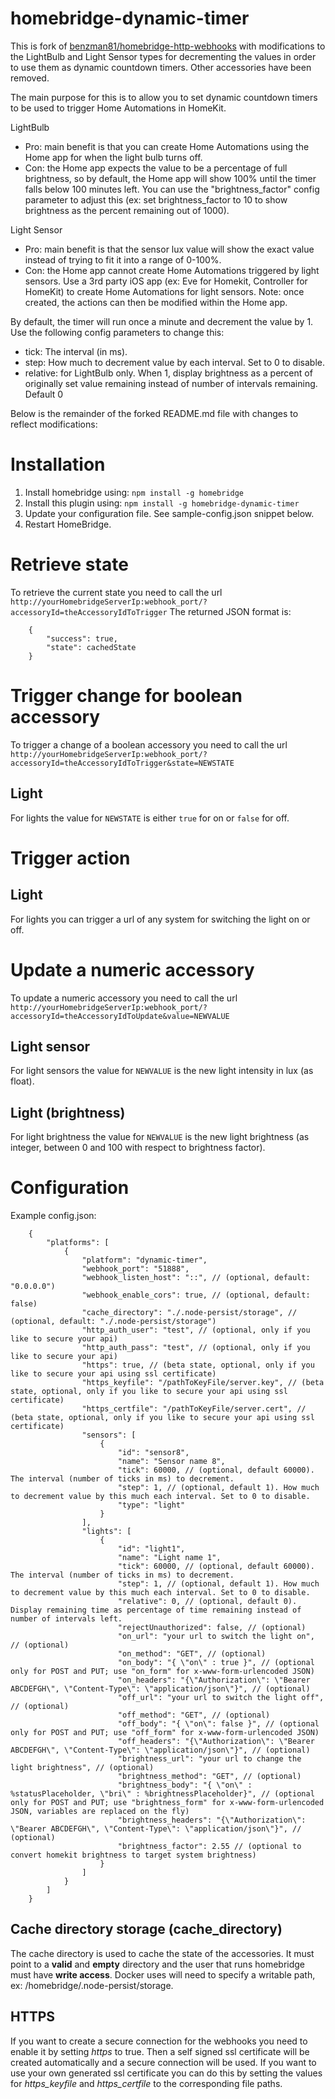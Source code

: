 # homebridge-dynamic-timer

This is fork of [benzman81/homebridge-http-webhooks](https://github.com/benzman81/homebridge-http-webhooks) with modifications to the LightBulb and Light Sensor types for decrementing the values in order to use them as dynamic countdown timers. Other accessories have been removed.

The main purpose for this is to allow you to set dynamic countdown timers to be used to trigger Home Automations in HomeKit.

LightBulb 
- Pro: main benefit is that you can create Home Automations using the Home app for when the light bulb turns off.
- Con: the Home app expects the value to be a percentage of full brightness, so by default, the Home app will show 100% until the timer falls below 100 minutes left. You can use the "brightness_factor" config parameter to adjust this (ex: set brightness_factor to 10 to show brightness as the percent remaining out of 1000).

Light Sensor 
- Pro: main benefit is that the sensor lux value will show the exact value instead of trying to fit it into a range of 0-100%.
- Con: the Home app cannot create Home Automations triggered by light sensors. Use a 3rd party iOS app (ex: Eve for Homekit, Controller for HomeKit) to create Home Automations for light sensors. Note: once created, the actions can then be modified within the Home app.

By default, the timer will run once a minute and decrement the value by 1. Use the following config parameters to change this:

  - tick: The interval (in ms).
  - step: How much to decrement value by each interval. Set to 0 to disable.
  - relative: for LightBulb only. When 1, display brightness as a percent of originally set value remaining instead of number of intervals remaining. Default 0

Below is the remainder of the forked README.md file with changes to reflect modifications:

# Installation
1. Install homebridge using: `npm install -g homebridge`
2. Install this plugin using: `npm install -g homebridge-dynamic-timer`
3. Update your configuration file. See sample-config.json snippet below.
4. Restart HomeBridge.

# Retrieve state
To retrieve the current state you need to call the url `http://yourHomebridgeServerIp:webhook_port/?accessoryId=theAccessoryIdToTrigger`
The returned JSON format is:
```
    {
        "success": true,
        "state": cachedState
    }
```

# Trigger change for boolean accessory
To trigger a change of a boolean accessory you need to call the url `http://yourHomebridgeServerIp:webhook_port/?accessoryId=theAccessoryIdToTrigger&state=NEWSTATE`

## Light
For lights the value for `NEWSTATE` is either `true` for on or `false` for off.

# Trigger action

## Light
For lights you can trigger a url of any system for switching the light on or off.

# Update a numeric accessory
To update a numeric accessory you need to call the url `http://yourHomebridgeServerIp:webhook_port/?accessoryId=theAccessoryIdToUpdate&value=NEWVALUE`

## Light sensor
For light sensors the value for `NEWVALUE` is the new light intensity in lux (as float).

## Light (brightness)
For light brightness the value for `NEWVALUE` is the new light brightness (as integer, between 0 and 100 with respect to brightness factor).

# Configuration
Example config.json:
```
    {
        "platforms": [
            {
                "platform": "dynamic-timer",
                "webhook_port": "51888",
                "webhook_listen_host": "::", // (optional, default: "0.0.0.0")
                "webhook_enable_cors": true, // (optional, default: false)
                "cache_directory": "./.node-persist/storage", // (optional, default: "./.node-persist/storage")
                "http_auth_user": "test", // (optional, only if you like to secure your api)
                "http_auth_pass": "test", // (optional, only if you like to secure your api)
                "https": true, // (beta state, optional, only if you like to secure your api using ssl certificate)
                "https_keyfile": "/pathToKeyFile/server.key", // (beta state, optional, only if you like to secure your api using ssl certificate)
                "https_certfile": "/pathToKeyFile/server.cert", // (beta state, optional, only if you like to secure your api using ssl certificate)
                "sensors": [
                    {
                        "id": "sensor8",
                        "name": "Sensor name 8",
                        "tick": 60000, // (optional, default 60000). The interval (number of ticks in ms) to decrement. 
                        "step": 1, // (optional, default 1). How much to decrement value by this much each interval. Set to 0 to disable.
                        "type": "light"
                    }
                ],
                "lights": [
                    {
                        "id": "light1",
                        "name": "Light name 1",
                        "tick": 60000, // (optional, default 60000). The interval (number of ticks in ms) to decrement. 
                        "step": 1, // (optional, default 1). How much to decrement value by this much each interval. Set to 0 to disable.
                        "relative": 0, // (optional, default 0). Display remaining time as percentage of time remaining instead of number of intervals left.
                        "rejectUnauthorized": false, // (optional)
                        "on_url": "your url to switch the light on", // (optional)
                        "on_method": "GET", // (optional)
                        "on_body": "{ \"on\" : true }", // (optional only for POST and PUT; use "on_form" for x-www-form-urlencoded JSON)
                        "on_headers": "{\"Authorization\": \"Bearer ABCDEFGH\", \"Content-Type\": \"application/json\"}", // (optional)
                        "off_url": "your url to switch the light off", // (optional)
                        "off_method": "GET", // (optional)
                        "off_body": "{ \"on\": false }", // (optional only for POST and PUT; use "off_form" for x-www-form-urlencoded JSON)
                        "off_headers": "{\"Authorization\": \"Bearer ABCDEFGH\", \"Content-Type\": \"application/json\"}", // (optional)
                        "brightness_url": "your url to change the light brightness", // (optional)
                        "brightness_method": "GET", // (optional)
                        "brightness_body": "{ \"on\" : %statusPlaceholder, \"bri\" : %brightnessPlaceholder}", // (optional only for POST and PUT; use "brightness_form" for x-www-form-urlencoded JSON, variables are replaced on the fly)
                        "brightness_headers": "{\"Authorization\": \"Bearer ABCDEFGH\", \"Content-Type\": \"application/json\"}", // (optional)
                        "brightness_factor": 2.55 // (optional to convert homekit brightness to target system brightness)
                    }
                ]
            }
        ]
    }
```

## Cache directory storage (cache_directory)
The cache directory is used to cache the state of the accessories. It must point to a **valid** and **empty** directory and the user that runs homebridge must have **write access**.
Docker uses will need to specify a writable path, ex: /homebridge/.node-persist/storage.

## HTTPS
If you want to create a secure connection for the webhooks you need to enable it by setting *https* to true. Then a self signed
ssl certificate will be created automatically and a secure connection will be used. If you want to use your own generated ssl
certificate you can do this by setting the values for *https_keyfile* and *https_certfile* to the corresponding file paths.
